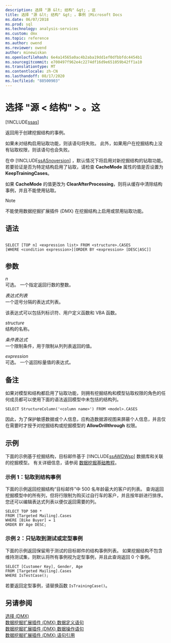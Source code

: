 ```yaml
---
description: 选择 "源 &lt; 结构" &gt; 。这
title: 选择 "源 &lt; 结构" &gt; 。事例 |Microsoft Docs
ms.date: 06/07/2018
ms.prod: sql
ms.technology: analysis-services
ms.custom: dmx
ms.topic: reference
ms.author: owend
ms.reviewer: owend
author: minewiskan
ms.openlocfilehash: 6e4a14565a0ac4b2aba19dd1ef0dfbbfdc4454b1
ms.sourcegitcommit: e700497f962e4c2274df16d9e651059b42ff1a10
ms.translationtype: MT
ms.contentlocale: zh-CN
ms.lasthandoff: 08/17/2020
ms.locfileid: "88500903"
---
```

# <a name="select-from-ltstructuregtcases"></a>选择 "源 &lt; 结构" &gt; 。这
[!INCLUDE[ssas](../includes/applies-to-version/ssas.md)]

  返回用于创建挖掘结构的事例。  
  
 如果未对结构启用钻取功能，则该语句将失败。 此外，如果用户在挖掘结构上没有钻取权限，则该语句也会失败。  
  
 在中 [!INCLUDE[ssASnoversion](../includes/ssasnoversion-md.md)] ，默认情况下将启用对新挖掘结构的钻取功能。 若要验证是否为特定结构启用了钻取，请检查 **CacheMode** 属性的值是否设置为 **KeepTrainingCases**。  
  
 如果 **CacheMode** 的值更改为 **ClearAfterProcessing**，则将从缓存中清除结构事例，并且不能使用钻取。  
  
> [!NOTE]  
>  不能使用数据挖掘扩展插件 (DMX) 在挖掘结构上启用或禁用钻取功能。  
  
## <a name="syntax"></a>语法  
  
```  
  
SELECT [TOP n] <expression list> FROM <structure>.CASES  
[WHERE <condition expression>][ORDER BY <expression> [DESC|ASC]]  
```  
  
## <a name="arguments"></a>参数  
 *n*  
 可选。 一个指定返回行数的整数。  
  
 *表达式列表*  
 一个逗号分隔的表达式列表。  
  
 该表达式可以包括列标识符、用户定义函数和 VBA 函数。  
  
 *structure*  
 结构的名称。  
  
 *条件表达式*  
 一个限制条件，用于限制从列列表返回的值。  
  
 *expression*  
 可选。 一个返回标量值的表达式。  
  
## <a name="remarks"></a>备注  
 如果对模型和结构都启用了钻取功能，则拥有挖掘结构和模型钻取权限的角色的任何成员都可以使用下面的语法返回模型中未包括的结构列。  
  
```  
SELECT StructureColumn('<column name>') FROM <model>.CASES  
```  
  
 因此，为了保护敏感数据或个人信息，应构造数据源视图来屏蔽个人信息，并且仅在需要时才授予对挖掘结构或挖掘模型的 **AllowDrillthrough** 权限。  
  
## <a name="examples"></a>示例  
 下面的示例基于挖掘结构，目标邮件基于 [!INCLUDE[ssAWDWsp](../includes/ssawdwsp-md.md)] 数据库和关联的挖掘模型。 有关详细信息，请参阅 [数据挖掘基础教程](https://msdn.microsoft.com/library/6602edb6-d160-43fb-83c8-9df5dddfeb9c)。  
  
### <a name="example-1-drill-through-to-structure-cases"></a>示例 1：钻取到结构事例  
 下面的示例返回挖掘结构“目标邮件”中 500 名年龄最大的客户的列表。 查询返回挖掘模型中的所有列，但将行限制为购买过自行车的客户，并且按年龄进行排序。 您还可以编辑表达式列表以便仅返回需要的列。  
  
```  
SELECT TOP 500 *  
FROM [Targeted Mailing].Cases  
WHERE [Bike Buyer] = 1  
ORDER BY Age DESC;  
```  
  
### <a name="example-2-drillthrough-to-test-or-training-cases-only"></a>示例 2：只钻取到测试或定型事例  
 下面的示例返回保留用于测试的目标邮件的结构事例列表。 如果挖掘结构不包含维持测试集，则默认将所有事例视为定型事例，并且此查询返回 0 个事例。  
  
```  
SELECT [Customer Key], Gender, Age  
FROM [Targeted Mailing].Cases  
WHERE IsTestCase();  
```  
  
 若要返回定型事例，请替换函数 `IsTrainingCase()`。  
  
## <a name="see-also"></a>另请参阅  
 [选择 &#40;DMX&#41;](../dmx/select-dmx.md)   
 [数据挖掘扩展插件 &#40;DMX&#41; 数据定义语句](../dmx/dmx-statements-data-definition.md)   
 [数据挖掘扩展插件 &#40;DMX&#41; 数据操作语句](../dmx/dmx-statements-data-manipulation.md)   
 [数据挖掘扩展插件 (DMX) 语句引用](../dmx/data-mining-extensions-dmx-statements.md)  
  
  
